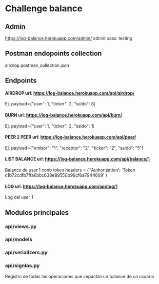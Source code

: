 # Challenge balance


##  Admin 
https://log-balance.herokuapp.com/admin/ 
admin 
pass: testing


##  Postman endopoints collection
airdrop.postman_collection.json



##  Endpoints

#### AIRDROP url: https://log-balance.herokuapp.com/api/airdrop/
Ej. payload={"user": 1,
"ticker": 2,
"saldo": 8}

#### BURN url: https://log-balance.herokuapp.com/api/burn/
Ej. payload={"user": 1,
"ticker": 2,
"saldo": 1}

#### PEER 2 PEER url: https://log-balance.herokuapp.com/api/peer/
Ej. payload={"emisor": "1",
"receptor": "2",
"ticker": "2",
"saldo": "5"}

#### LIST BALANCE url: https://log-balance.herokuapp.com/api/balance/1
Balance de user 1 conb token
headers = {
  'Authorization': 'Token c1b72cdfb7ffa6bbc638e89550b99cf6a7944609'
}

#### LOG url: https://log-balance.herokuapp.com/api/log/1    
Log del user 1



## Modulos principales

### api/views.py

### api/models

###  api/serializers.py

###  api/signlas.py 
Registro de todas las operaciones que impactan un balance de un usuario



